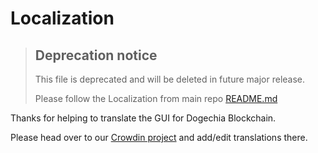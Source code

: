 # Localization

> ## Deprecation notice
>
> This file is deprecated and will be deleted in future major release.
>
> Please follow the Localization from main repo [README.md](https://github.com/Dogechia-Network/dogechia-blockchain-gui)

Thanks for helping to translate the GUI for Dogechia Blockchain.

Please head over to our [Crowdin project](https://crowdin.com/project/dogechia-blockchain/) and add/edit translations there.
